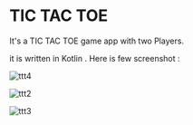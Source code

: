 # TIC TAC TOE

 It's a TIC TAC TOE game app with two Players. 
 
it is  written in Kotlin .
 Here is few screenshot :
 
 
![ttt4](https://user-images.githubusercontent.com/33871991/173244231-64fb79a5-e12b-44f8-917e-34064a538ea8.jpg)

![ttt2](https://user-images.githubusercontent.com/33871991/173244242-58799c0d-caaf-40ca-9482-abdcb2ba3cb2.jpg)

![ttt3](https://user-images.githubusercontent.com/33871991/173244245-25decbb6-f278-45af-9983-eefd0a0946fc.jpg)
